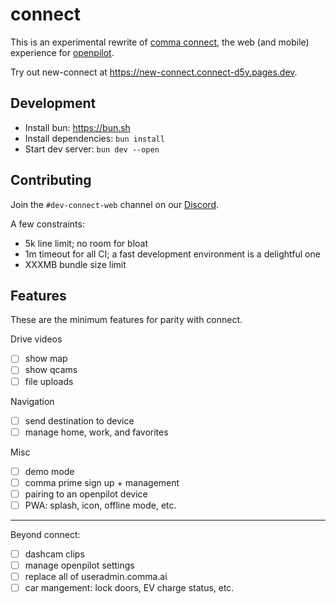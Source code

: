 # connect

This is an experimental rewrite of [comma connect](https://github.com/commaai/connect), the web (and mobile) experience for [openpilot](https://github.com/commaai/openpilot).

Try out new-connect at https://new-connect.connect-d5y.pages.dev.

## Development

- Install bun: https://bun.sh
- Install dependencies: `bun install`
- Start dev server: `bun dev --open`

## Contributing

Join the `#dev-connect-web` channel on our [Discord](https://discord.comma.ai).

A few constraints:
- 5k line limit; no room for bloat
- 1m timeout for all CI; a fast development environment is a delightful one
- XXXMB bundle size limit

## Features

These are the minimum features for parity with connect.

Drive videos
- [ ] show map
- [ ] show qcams
- [ ] file uploads

Navigation
- [ ] send destination to device
- [ ] manage home, work, and favorites

Misc
- [ ] demo mode
- [ ] comma prime sign up + management
- [ ] pairing to an openpilot device
- [ ] PWA: splash, icon, offline mode, etc.

---

Beyond connect:
- [ ] dashcam clips
- [ ] manage openpilot settings
- [ ] replace all of useradmin.comma.ai
- [ ] car mangement: lock doors, EV charge status, etc.
